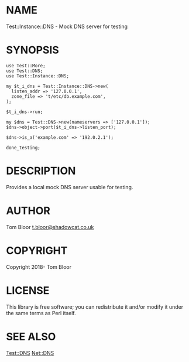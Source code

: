 # NAME

Test::Instance::DNS - Mock DNS server for testing

# SYNOPSIS

    use Test::More;
    use Test::DNS;
    use Test::Instance::DNS;

    my $t_i_dns = Test::Instance::DNS->new(
      listen_addr => '127.0.0.1',
      zone_file => 't/etc/db.example.com',
    );

    $t_i_dns->run;

    my $dns = Test::DNS->new(nameservers => ['127.0.0.1']);
    $dns->object->port($t_i_dns->listen_port);

    $dns->is_a('example.com' => '192.0.2.1');

    done_testing;

# DESCRIPTION

Provides a local mock DNS server usable for testing.

# AUTHOR

Tom Bloor <t.bloor@shadowcat.co.uk>

# COPYRIGHT

Copyright 2018- Tom Bloor

# LICENSE

This library is free software; you can redistribute it and/or modify
it under the same terms as Perl itself.

# SEE ALSO

[Test::DNS](https://metacpan.org/pod/Test::DNS) [Net::DNS](https://metacpan.org/pod/Net::DNS)

